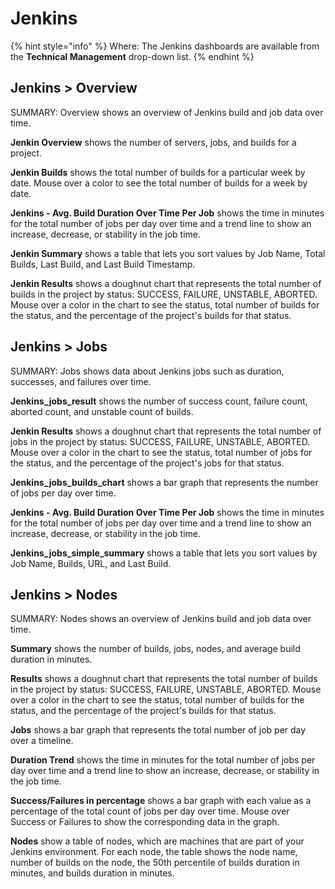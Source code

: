 # Jenkins

{% hint style="info" %}
Where: The Jenkins dashboards are available from the **Technical Management** drop-down list.
{% endhint %}

## Jenkins &gt; Overview <a id="Jenkins-Jenkins&gt;Overview"></a>

SUMMARY: Overview shows an overview of Jenkins build and job data over time.

**Jenkin Overview** shows the number of servers, jobs, and builds  for a project.

**Jenkin Builds** shows the total number of builds for a particular week by date. Mouse over a color to see the total number of builds for a week by date.

**Jenkins - Avg. Build Duration Over Time Per Job** shows the time in minutes for the total number of jobs per day over time and a trend line to show an increase, decrease, or stability in the job time.

**Jenkin Summary** shows a table that lets you sort values by Job Name, Total Builds, Last Build, and Last Build Timestamp.

**Jenkin Results** shows a doughnut chart that represents the total number of builds in the project by status: SUCCESS, FAILURE, UNSTABLE, ABORTED. Mouse over a color in the chart to see the status, total number of builds for the status, and the percentage of the project's builds for that status.

## Jenkins &gt; Jobs  <a id="Jenkins-Jenkins&gt;Jobs"></a>

SUMMARY: Jobs shows data about Jenkins jobs such as duration, successes, and failures over time.

**Jenkins\_jobs\_result** shows the number of success count, failure count, aborted count, and unstable count of builds.

**Jenkin Results** shows a doughnut chart that represents the total number of jobs in the project by status: SUCCESS, FAILURE, UNSTABLE, ABORTED. Mouse over a color in the chart to see the status, total number of jobs for the status, and the percentage of the project's jobs for that status.

**Jenkins\_jobs\_builds\_chart** shows a bar graph that represents the number of jobs per day over time.

**Jenkins - Avg. Build Duration Over Time Per Job** shows the time in minutes for the total number of jobs per day over time and a trend line to show an increase, decrease, or stability in the job time.

**Jenkins\_jobs\_simple\_summary** shows a table that lets you sort values by Job Name, Builds, URL, and Last Build.

## Jenkins &gt; Nodes <a id="Jenkins-Jenkins&gt;Nodes"></a>

SUMMARY: Nodes shows an overview of Jenkins build and job data over time.

**Summary** shows the number of builds, jobs, nodes, and average build duration in minutes.

**Results** shows a doughnut chart that represents the total number of builds in the project by status: SUCCESS, FAILURE, UNSTABLE, ABORTED. Mouse over a color in the chart to see the status, total number of builds for the status, and the percentage of the project's builds for that status.

**Jobs** shows a bar graph that represents the total number of job per day over a timeline.

**Duration Trend** shows the time in minutes for the total number of jobs per day over time and a trend line to show an increase, decrease, or stability in the job time.

**Success/Failures in percentage** shows a bar graph with each value as a percentage of the total count of jobs per day over time. Mouse over Success or Failures to show the corresponding data in the graph.

**Nodes** show a table of nodes, which are machines that are part of your Jenkins environment. For each node, the table shows the node name, number of builds on the node, the 50th percentile of builds duration in minutes, and builds duration in minutes.

